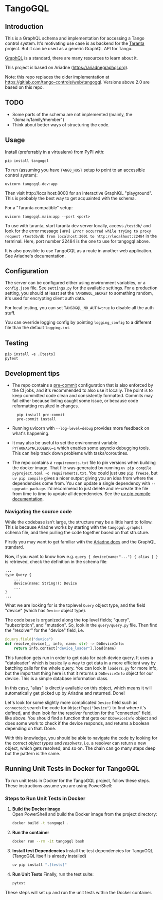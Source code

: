 # TangoGQL

## Introduction

This is a GraphQL schema and implementation for accessing a Tango control system. It's motivating
use case is as backend for the [Taranta](https://gitlab.com/tango-controls/web/taranta) project.
But it can be used as a generic GraphQL API for Tango.

[GraphQL](https://graphql.org/) is a standard, there are many resources to learn about it.

This project is based on Ariadne (https://ariadnegraphql.org).

Note: this repo replaces the older implementation at https://gitlab.com/tango-controls/web/tangogql.
Versions above 2.0 are based on this repo.


## TODO

- Some parts of the schema are not implemented (mainly, the "domain/family/member")
- Think about better ways of structuring the code.


## Usage

Install (preferrably in a virtualenv) from PyPI with:

    pip install tangogql

To run (assuming you have `TANGO_HOST` setup to point to an accessible control system):

    uvicorn tangogql.dev:app

Then visit http://localhost:8000 for an interactive GraphIQL "playground". This is probably the
best way to get acquainted with the schema.

For a "Taranta compatible" setup:

    uvicorn tangogql.main:app --port <port>

To use with taranta, start taranta dev server locally, access `/testdb/` and look for the error message `[HPM] Error occurred while trying to proxy request /testdb/db from localhost:3001 to http://localhost:22484` in the terminal. Here, port number 22484 is the one to use for tangogql above.

It is also possible to use TangoGQL as a route in another web application. See Ariadne's documentation.


## Configuration

The server can be configured either using environment variables, or a `config.json` file.
See `settings.py` for the available settings. For a production setting, you should
at least set the `TANGOGQL_SECRET` to something random, it's used for encrypting client auth
data.

For local testing, you can set `TANGOGQL_NO_AUTH=true` to disable all the auth stuff.

You can override logging config by pointing `logging_config` to a different
file than the default `logging.ini`.


## Testing

    pip install -e .[tests]
    pytest


## Development tips

- The repo contains a [pre-commit](https://pre-commit.com/) configuration that is also enforced by the CI jobs, and it's recommended to also use it locally. The point is to keep committed code clean and consistently formatted. Commits may fail either because linting caught some issue, or because code reformatting resulted in changes.

        pip install pre-commit
        pre-commit install

- Running uvicorn with `--log-level=debug` provides more feedback on what's happening.

- It may also be useful to set the environment variable `PYTHONASYNCIODEBUG=1` which enables some asyncio debugging tools. This can help track down problems with tasks/coroutines.

- The repo contains a `requirements.txt` file to pin versions when building the docker image. That file was generated by running `uv pip compile pyproject.toml -o requirements.txt`.
  You could just use `pip freeze`, but `uv pip compile` gives a nicer output giving you an idea from where the dependencies come from.
  You can update a single dependency with `--upgrade-package`. I'd recommend to just delete and re-create the file from time to time to update all dependencies.
  See the [uv pip compile documentation](https://docs.astral.sh/uv/pip/compile/#locking-environments).


### Navigating the source code

While the codebase isn't large, the structure may be a little hard to follow. This is because Ariadne works by starting with the `tangogql.graphql` schema file, and then pulling the code together based on that structure.

Firstly you may want to get familiar with the [Ariadne docs](https://ariadnegraphql.org/docs/intro) and the 
GraphQL standard.

Now, if you want to know how e.g. `query { device(name:"...") { alias } }` is retrieved, check the definition in the schema file:
```
...
type Query {
    ...
    device(name: String!): Device
    ...
}
...
```
What we are looking for is the toplevel `Query` object type, and the field "device" (which has `Device` object type).

The code base is organized along the top level fields; "query", "subscription", and "mutation". So, look in the `query/query.py` file. Then find the "resolver" for the "device" field, i.e.
```python
@query.field("device")
def resolve_device(_, info, name: str) -> DbDeviceInfo:
    return info.context["device_loader"].load(name)
```
This function gets run in order to get data for each device query. It uses a "dataloader" which is basically a way to get data in a more efficient way by batching calls for the whole query. You can look in `loaders.py` for more info, but the important thing here is that it returns a `DbDeviceInfo` object for our device. This is a simple database information class.

In this case, "alias" is directly available on this object, which means it will automatically get picked up by Ariadne and returned. Done!

Let's look for some slightly more complicated `Device` field such as `connected`; search the code for `ObjectType("Device")` to find where it's defined, and then look for the resolver function for the "connected" field, like above. You should find a function that gets our `DbDeviceInfo` object and does some work to check if the device responds, and returns a boolean depending on that. Done.

With this knowledge, you should be able to navigate the code by looking for the correct *object types* and *resolvers*, i.e. a resolver can return a new object, which gets resolved, and so on. The chain can go many steps deep but the pattern is the same. 


## Running Unit Tests in Docker for TangoGQL

To run unit tests in Docker for the TangoGQL project, follow these steps. These instructions assume you are using PowerShell:

### Steps to Run Unit Tests in Docker

1. **Build the Docker Image**  
   Open PowerShell and build the Docker image from the project directory:

   ```bash
   docker build -t tangogql .
   ```

2. **Run the container**

   ```bash
   docker run --rm -it tangogql bash
   ```

3. **Install test Dependencies**
   Install the test dependencies for TangoGQL (TangoGQL itself is already installed)

   ```bash
   uv pip install ".[tests]"
   ```

4. **Run Unit Tests**
   Finally, run the test suite:
   ```bash
   pytest
   ```

These steps will set up and run the unit tests within the Docker container.

